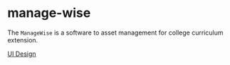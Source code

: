 # manage-wise
The `ManageWise` is a software to asset management for college curriculum extension.

[UI Design](https://www.figma.com/design/WWXa7X8bdfFufKf6sPtKAk/Asset-Management?node-id=10-3&node-type=canvas&t=XBWJoPPpuyS5xxyL-0)

